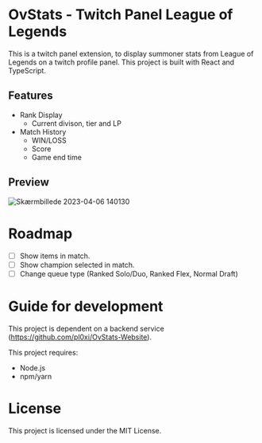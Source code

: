 # OvStats - Twitch Panel League of Legends
This is a twitch panel extension, to display summoner stats from League of Legends on a twitch profile panel. 
This project is built with React and TypeScript.

## Features
* Rank Display
  * Current divison, tier and LP
* Match History
  * WIN/LOSS
  * Score
  * Game end time

## Preview
![Skærmbillede 2023-04-06 140130](https://user-images.githubusercontent.com/39574422/230373279-26147de1-e712-4848-a429-1df945f62264.png)

# Roadmap
- [ ] Show items in match.
- [ ] Show champion selected in match.
- [ ] Change queue type (Ranked Solo/Duo, Ranked Flex, Normal Draft)

# Guide for development
This project is dependent on a backend service (https://github.com/pl0xi/OvStats-Website).

This project requires:
- Node.js
- npm/yarn

# License 
This project is licensed under the MIT License.
